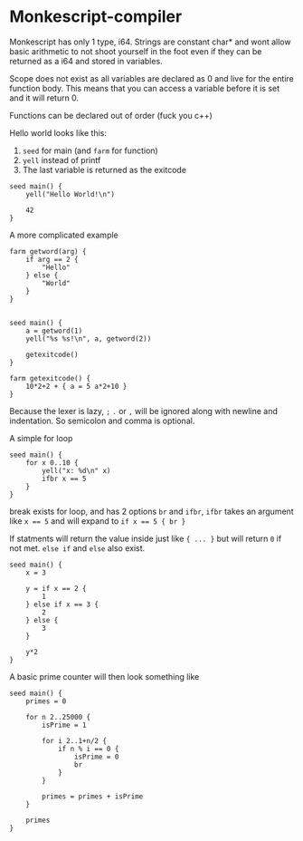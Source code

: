 # Monkescript-compiler

Monkescript has only 1 type, i64. Strings are constant char* and wont allow basic arithmetic to not shoot yourself in the foot even if they can be returned as a i64 and stored in variables.

Scope does not exist as all variables are declared as 0 and live for the entire function body. This means that you can access a variable before it is set and it will return 0.

Functions can be declared out of order (fuck you c++)

Hello world looks like this:
1. `seed` for main (and `farm` for function)
2. `yell` instead of printf
3. The last variable is returned as the exitcode

```
seed main() {
	yell("Hello World!\n")
	
	42
}
```
A more complicated example
```
farm getword(arg) {
	if arg == 2 {
		"Hello"
	} else {
		"World"
	}
}


seed main() {
	a = getword(1)
	yell("%s %s!\n", a, getword(2))
	
	getexitcode()
}

farm getexitcode() {
	10*2+2 + { a = 5 a*2+10 }
}
```
Because the lexer is lazy, `;` `.` or `,` will be ignored along with newline and indentation. So semicolon and comma is optional.

A simple for loop 
```
seed main() {
	for x 0..10 {
		yell("x: %d\n" x)
		ifbr x == 5
	}
}
```
break exists for loop, and has 2 options `br` and `ifbr`, `ifbr` takes an argument like `x == 5` and will expand to `if x == 5 { br }`

If statments will return the value inside just like `{ ... }` but will return `0` if not met. `else if` and `else` also exist.

```
seed main() {
	x = 3
	
	y = if x == 2 {
		1
	} else if x == 3 {
		2
	} else {
		3
	}
	
	y*2
}
```
A basic prime counter will then look something like 
```
seed main() {
    primes = 0
    
    for n 2..25000 {
        isPrime = 1

        for i 2..1+n/2 {
            if n % i == 0 {
                isPrime = 0
                br
            }
        }
		
        primes = primes + isPrime
    }
    
    primes
}
```
